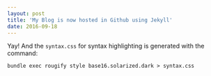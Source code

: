 ```yaml
---
layout: post
title: 'My Blog is now hosted in Github using Jekyll'
date: 2016-09-18
---
```


Yay! And the `syntax.css` for syntax highlighting is generated with the command:

`bundle exec rougify style base16.solarized.dark > syntax.css`

